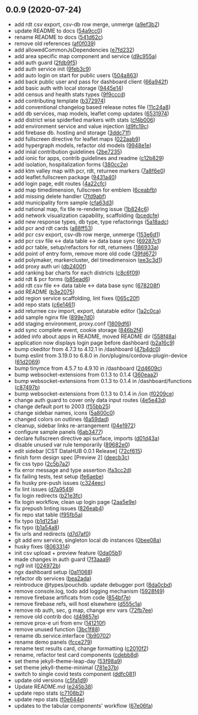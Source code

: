 ## 0.0.9 (2020-07-24)

* add rdt csv export, csv-db row merge, unmerge ([a9ef3b2](https://github.com/nepwork/admin-ui/commit/a9ef3b2))
* update README to docs ([54a9cc0](https://github.com/nepwork/admin-ui/commit/54a9cc0))
* rename README to docs ([541d62c](https://github.com/nepwork/admin-ui/commit/541d62c))
* remove old references ([af0f039](https://github.com/nepwork/admin-ui/commit/af0f039))
* add allowedCommonJsDependencies ([e7fd232](https://github.com/nepwork/admin-ui/commit/e7fd232))
* add area specific map component and service ([d9c955a](https://github.com/nepwork/admin-ui/commit/d9c955a))
* add auth guard ([2fdb9f5](https://github.com/nepwork/admin-ui/commit/2fdb9f5))
* add auth service init ([9feb3c9](https://github.com/nepwork/admin-ui/commit/9feb3c9))
* add auto login on start for public users ([504a863](https://github.com/nepwork/admin-ui/commit/504a863))
* add back public user and pass for dashboard client ([66a942f](https://github.com/nepwork/admin-ui/commit/66a942f))
* add basic auth with local storage ([9445e14](https://github.com/nepwork/admin-ui/commit/9445e14))
* add census and health stats types ([9f9cccd](https://github.com/nepwork/admin-ui/commit/9f9cccd))
* add contributing template ([b372974](https://github.com/nepwork/admin-ui/commit/b372974))
* add conventional changelog based release notes file ([11c24a8](https://github.com/nepwork/admin-ui/commit/11c24a8))
* add db services, map models, leaflet comp updates ([6531974](https://github.com/nepwork/admin-ui/commit/6531974))
* add district wise spiderfied markers with stats ([cf4b006](https://github.com/nepwork/admin-ui/commit/cf4b006))
* add environment service and value injection ([d9fc19c](https://github.com/nepwork/admin-ui/commit/d9fc19c))
* add firebase db. hosting and storage ([3ddc71f](https://github.com/nepwork/admin-ui/commit/3ddc71f))
* add fullscreen directive for leaflet maps ([022aab9](https://github.com/nepwork/admin-ui/commit/022aab9))
* add hypergraph models, refactor old models ([9948e1e](https://github.com/nepwork/admin-ui/commit/9948e1e))
* add iniial contribution guidelines ([2be7235](https://github.com/nepwork/admin-ui/commit/2be7235))
* add ionic for apps, contrib guidelines and readme ([c12b829](https://github.com/nepwork/admin-ui/commit/c12b829))
* add isolation, hospitalization forms ([380cc2e](https://github.com/nepwork/admin-ui/commit/380cc2e))
* add ktm valley map with pcr, rdt, returnee markers ([7a8f6e0](https://github.com/nepwork/admin-ui/commit/7a8f6e0))
* add leaflet.fullscreen package ([9431a40](https://github.com/nepwork/admin-ui/commit/9431a40))
* add login page, edit routes ([4a22cfc](https://github.com/nepwork/admin-ui/commit/4a22cfc))
* add map timedimension,  fullscreen for emblem ([6ceabfb](https://github.com/nepwork/admin-ui/commit/6ceabfb))
* add missing delete handler ([7fd9abf](https://github.com/nepwork/admin-ui/commit/7fd9abf))
* add municipality form sample ([cfa63d3](https://github.com/nepwork/admin-ui/commit/cfa63d3))
* add national map, fix tile re-rendering issue ([1b824c6](https://github.com/nepwork/admin-ui/commit/1b824c6))
* add network visualization capability, scaffolding ([bcedcfe](https://github.com/nepwork/admin-ui/commit/bcedcfe))
* add new response types, db type, type refactorings ([5a18adc](https://github.com/nepwork/admin-ui/commit/5a18adc))
* add pcr and rdt cards ([a88ff53](https://github.com/nepwork/admin-ui/commit/a88ff53))
* add pcr csv export, csv-db row merge, unmerge ([153e6d1](https://github.com/nepwork/admin-ui/commit/153e6d1))
* add pcr csv file <-> data table <-> data base sync ([69287c1](https://github.com/nepwork/admin-ui/commit/69287c1))
* add pcr table, setup/refactors for rdt, returnees ([186933a](https://github.com/nepwork/admin-ui/commit/186933a))
* add point of entry form, remove more old code ([39fd672](https://github.com/nepwork/admin-ui/commit/39fd672))
* add polymaker, markercluster, del timedimension ([ee3c3d1](https://github.com/nepwork/admin-ui/commit/ee3c3d1))
* add proxy auth uri ([db2400f](https://github.com/nepwork/admin-ui/commit/db2400f))
* add ranking bar charts for each districts ([c8c6f09](https://github.com/nepwork/admin-ui/commit/c8c6f09))
* add rdt & pcr forms ([b85ead6](https://github.com/nepwork/admin-ui/commit/b85ead6))
* add rdt csv file <-> data table <-> data base sync ([678208f](https://github.com/nepwork/admin-ui/commit/678208f))
* add README ([b3e2075](https://github.com/nepwork/admin-ui/commit/b3e2075))
* add region service scaffolding, lint fixes ([065c20f](https://github.com/nepwork/admin-ui/commit/065c20f))
* add repo stats ([c6e1461](https://github.com/nepwork/admin-ui/commit/c6e1461))
* add returnee csv import, export, datatable editor ([1a2c0ca](https://github.com/nepwork/admin-ui/commit/1a2c0ca))
* add sample nginx file ([899e7d0](https://github.com/nepwork/admin-ui/commit/899e7d0))
* add staging environment, proxy.conf ([1809df6](https://github.com/nepwork/admin-ui/commit/1809df6))
* add sync complete event, cookie storage ([846b2f4](https://github.com/nepwork/admin-ui/commit/846b2f4))
* added info about apps in README, moved README dir ([558f48a](https://github.com/nepwork/admin-ui/commit/558f48a))
* application now displays login page before dashboard ([b2a16c9](https://github.com/nepwork/admin-ui/commit/b2a16c9))
* bump ckeditor from 4.7.3 to 4.12.1 in /dashboard ([47b4dc0](https://github.com/nepwork/admin-ui/commit/47b4dc0))
* bump eslint from 3.19.0 to 6.8.0 in /ion/plugins/cordova-plugin-device ([61d2069](https://github.com/nepwork/admin-ui/commit/61d2069))
* bump tinymce from 4.5.7 to 4.9.10 in /dashboard ([2d4609c](https://github.com/nepwork/admin-ui/commit/2d4609c))
* bump websocket-extensions from 0.1.3 to 0.1.4 ([360eaa2](https://github.com/nepwork/admin-ui/commit/360eaa2))
* bump websocket-extensions from 0.1.3 to 0.1.4 in /dashboard/functions ([c87497b](https://github.com/nepwork/admin-ui/commit/c87497b))
* bump websocket-extensions from 0.1.3 to 0.1.4 in /ion ([f0209ce](https://github.com/nepwork/admin-ui/commit/f0209ce))
* change auth guard to cover only data input routes ([4e5e43d](https://github.com/nepwork/admin-ui/commit/4e5e43d))
* change default port to 2003 ([f55bb25](https://github.com/nepwork/admin-ui/commit/f55bb25))
* change sidebar names, icons ([5a800c0](https://github.com/nepwork/admin-ui/commit/5a800c0))
* changed colors on outlines ([6a59dad](https://github.com/nepwork/admin-ui/commit/6a59dad))
* cleanup, sidebar links re-arrangement ([04e1972](https://github.com/nepwork/admin-ui/commit/04e1972))
* configure sample panels ([6ab3477](https://github.com/nepwork/admin-ui/commit/6ab3477))
* declare fullscreen directive api surface, imports ([d01d43a](https://github.com/nepwork/admin-ui/commit/d01d43a))
* disable unused var rule temporarily ([89682e0](https://github.com/nepwork/admin-ui/commit/89682e0))
* edit sidebar [CST DataHUB 0.0.1 Release] ([72cf615](https://github.com/nepwork/admin-ui/commit/72cf615))
* finish form design spec [Preview 2] ([deecb3c](https://github.com/nepwork/admin-ui/commit/deecb3c))
* fix css typo ([2c5b7a2](https://github.com/nepwork/admin-ui/commit/2c5b7a2))
* fix error message and type assertion ([fa3cc2d](https://github.com/nepwork/admin-ui/commit/fa3cc2d))
* fix failing tests, test setup ([fe6aebe](https://github.com/nepwork/admin-ui/commit/fe6aebe))
* fix husky pre-push issues ([c324eec](https://github.com/nepwork/admin-ui/commit/c324eec))
* fix lint issues ([d7a9549](https://github.com/nepwork/admin-ui/commit/d7a9549))
* fix login redirects ([b21e3fc](https://github.com/nepwork/admin-ui/commit/b21e3fc))
* fix login workflow, clean up login page ([2aa5e9e](https://github.com/nepwork/admin-ui/commit/2aa5e9e))
* fix prepush linting issues ([826eab4](https://github.com/nepwork/admin-ui/commit/826eab4))
* fix repo stat table ([f95fb5a](https://github.com/nepwork/admin-ui/commit/f95fb5a))
* fix typo ([b1d125a](https://github.com/nepwork/admin-ui/commit/b1d125a))
* fix typo ([b1a54a8](https://github.com/nepwork/admin-ui/commit/b1a54a8))
* fix urls and redirects ([d7d7af0](https://github.com/nepwork/admin-ui/commit/d7d7af0))
* git add env service, singleton local db instances ([0bee08a](https://github.com/nepwork/admin-ui/commit/0bee08a))
* husky fixes ([8063314](https://github.com/nepwork/admin-ui/commit/8063314))
* init csv upload + preview feature ([0da05b1](https://github.com/nepwork/admin-ui/commit/0da05b1))
* made changes in auth guard ([7f3aaa9](https://github.com/nepwork/admin-ui/commit/7f3aaa9))
* ng9 init ([024972b](https://github.com/nepwork/admin-ui/commit/024972b))
* ngx dashboard setup ([0a11068](https://github.com/nepwork/admin-ui/commit/0a11068))
* refactor db services ([bea2ada](https://github.com/nepwork/admin-ui/commit/bea2ada))
* reintroduce @types/pouchdb. update debugger port ([8da0cbd](https://github.com/nepwork/admin-ui/commit/8da0cbd))
* remove console.log, todo add logging mechanism ([5928f49](https://github.com/nepwork/admin-ui/commit/5928f49))
* remove firebase artificats from code ([854bf7e](https://github.com/nepwork/admin-ui/commit/854bf7e))
* remove firebase refs, will host elsewhere ([d555c1a](https://github.com/nepwork/admin-ui/commit/d555c1a))
* remove nb auth, sec, g map, change env vars ([72fb7ee](https://github.com/nepwork/admin-ui/commit/72fb7ee))
* remove old contrib doc ([d49857e](https://github.com/nepwork/admin-ui/commit/d49857e))
* remove prox-e uri from env ([141210f](https://github.com/nepwork/admin-ui/commit/141210f))
* remove unused function ([3bc1f88](https://github.com/nepwork/admin-ui/commit/3bc1f88))
* rename db.service.interface ([1b90702](https://github.com/nepwork/admin-ui/commit/1b90702))
* rename demo panels ([fcce279](https://github.com/nepwork/admin-ui/commit/fcce279))
* rename test results card, change formatting ([c2010f2](https://github.com/nepwork/admin-ui/commit/c2010f2))
* rename, refactor test card components ([cdebb8d](https://github.com/nepwork/admin-ui/commit/cdebb8d))
* set theme jekyll-theme-leap-day ([53f98a9](https://github.com/nepwork/admin-ui/commit/53f98a9))
* set theme jekyll-theme-minimal ([781e37b](https://github.com/nepwork/admin-ui/commit/781e37b))
* switch to single covid tests component ([ddfc081](https://github.com/nepwork/admin-ui/commit/ddfc081))
* update old versions ([c5fa1d9](https://github.com/nepwork/admin-ui/commit/c5fa1d9))
* Update README.md ([e245b38](https://github.com/nepwork/admin-ui/commit/e245b38))
* update repo stats ([c7108b2](https://github.com/nepwork/admin-ui/commit/c7108b2))
* update repo stats ([f0e644e](https://github.com/nepwork/admin-ui/commit/f0e644e))
* updates to the tabular components' workflow ([67e06fa](https://github.com/nepwork/admin-ui/commit/67e06fa))
